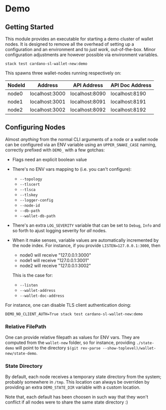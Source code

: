 # Demo

## Getting Started

This module provides an executable for starting a demo cluster of wallet nodes.
It is designed to remove all the overhead of setting up a configuration
and an environment and to _just work_, out-of-the-box. Minor configuration
adjustments are however possible via environment variables. 

```
stack test cardano-sl-wallet-new:demo
```

This spawns three wallet-nodes running respectively on:

| NodeId | Address        | API Address    | API Doc Address |
| ---    | ---            | ---            | ---             |
| node0  | localhost:3000 | localhost:8090 | localhost:8190  |
| node1  | localhost:3001 | localhost:8091 | localhost:8191  |
| node2  | localhost:3002 | localhost:8092 | localhost:8192  |


## Configuring Nodes

Almost _anything_ from the normal CLI arguments of a node or a wallet node can be
configured via an ENV variable using an `UPPER_SNAKE_CASE` naming, correctly
prefixed with `DEMO_` with a few gotchas:

- Flags need an explicit boolean value

- There's no ENV vars mapping to (i.e. you can't configure):
    - `--topology`
    - `--tlscert`
    - `--tlsca`
    - `--tlskey`
    - `--logger-config`
    - `--node-id`
    - `--db-path`
    - `--wallet-db-path`

- There's an extra `LOG_SEVERITY` variable that can be set to `Debug`, `Info` 
  and so forth to ajust logging severity for _all_ nodes.

- When it make senses, variable values are automatically incremented by the
  node index. For instance, if you provide `LISTEN=127.0.0.1:3000`, then 
    - node0 will receive "127.0.0.1:3000"
    - node1 will receive "127.0.0.1:3001"
    - node2 will receive "127.0.0.1:3002"

  This is the case for:
    - `--listen`
    - `--wallet-address`
    - `--wallet-doc-address`

For instance, one can disable TLS client authentication doing:

```
DEMO_NO_CLIENT_AUTH=True stack test cardano-sl-wallet-new:demo
```


### Relative FilePath

One can provide relative filepath as values for ENV vars. They are computed from 
the `wallet-new` folder, so for instance, providing `./state-demo` will point 
to the directory `$(git rev-parse --show-toplevel)/wallet-new/state-demo`.


### State Directory

By default, each node receives a temporary state directory from the system;
probably somewhere in `/tmp`. This location can always be overriden by 
providing an extra `DEMO_STATE_DIR` variable with a custom location.

Note that, each default has been choosen in such way that they won't conflict
if all nodes were to share the same state directory :)
